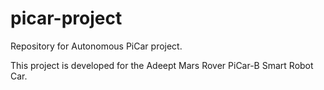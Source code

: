 # picar-project
Repository for Autonomous PiCar project.

This project is developed for the Adeept Mars Rover PiCar-B Smart Robot Car.
